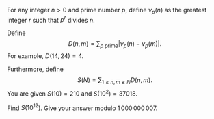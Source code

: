 For any integer $n>0$ and prime number $p,$ define $\nu_p(n)$ as the greatest integer $r$ such that $p^r$ divides $n$. 


Define $$D(n, m)  = \sum_{p \text{ prime}} \left| \nu_p(n) - \nu_p(m)\right|.$$ For example, $D(14,24) = 4$.


Furthermore, define $$S(N) = \sum_{1 \le n, m \le N} D(n, m).$$ You are given $S(10) = 210$ and $S(10^2) = 37018$.


Find $S(10^{12})$. Give your answer modulo $1\,000\,000\,007$.